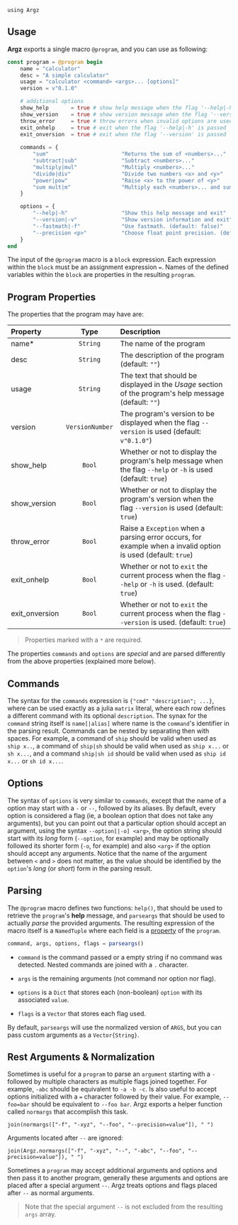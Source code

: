 ```@setup normargs
using Argz
```

## Usage

**Argz** exports a single macro `@program`, and you can use
as following:

```julia
const program = @program begin
    name = "calculator"
    desc = "A simple calculator"
    usage = "calculator <command> <args>... [options]"
    version = v"0.1.0"

    # additional options
    show_help       = true # show help message when the flag '--help|-h' is passed
    show_version    = true # show version message when the flag '--version' is passed
    throw_error     = true # throw errors when invalid options are used
    exit_onhelp     = true # exit when the flag '--help|-h' is passed
    exit_onversion  = true # exit when the flag '--version' is passed
    
    commands = {
        "sum"                       "Returns the sum of <numbers>..."
        "subtract|sub"              "Subtract <numbers>..."
        "multiply|mul"              "Multiply <numbers>..."
        "divide|div"                "Divide two numbers <x> and <y>"
        "power|pow"                 "Raise <x> to the power of <y>"
        "sum mult|m"                "Multiply each <numbers>... and sum the result"
    }

    options = {
        "--help|-h"                 "Show this help message and exit"
        "--version|-v"              "Show version information and exit"
        "--fastmath|-f"             "Use fastmath. (default: false)"
        "--precision <p>"           "Choose float point precision. (default: Float32)"
    }
end
```

The input of the `@program` macro is a `block` expression. 
Each expression within the `block` must be an assignment 
expression `=`. Names of the defined variables within the
`block` are properties in the resulting `program`.

## Program Properties

The properties that the program may have are:

| Property         | Type            | Description                                                                                                     |
|:-----------------|:---------------:|:----------------------------------------------------------------------------------------------------------------|
| name*            | `String`        | The name of the program                                                                                         |
| desc             | `String`        | The description of the program (default: `""`)                                                                  |
| usage            | `String`        | The text that should be displayed in the *Usage* section of the program's help message (default: `""`)          |
| version          | `VersionNumber` | The program's version to be displayed when the flag `--version` is used (default: `v"0.1.0"`)                   |
| show_help        | `Bool`          | Whether or not to display the program's help message when the flag `--help` or `-h` is used (default: `true`)   |
| show_version     | `Bool`          | Whether or not to display the program's version when the flag `--version` is used (default: `true`)             |
| throw_error      | `Bool`          | Raise a `Exception` when a parsing error occurs, for example when a invalid option is used (default: `true`)    |
| exit_onhelp      | `Bool`          | Whether or not to `exit` the current process when the flag `--help` or `-h` is used. (default: `true`)          |
| exit_onversion   | `Bool`          | Whether or not to `exit` the current process when the flag `--version` is used. (default: `true`)               |

> Properties marked with a `*` are required.

The properties `commands` and `options` are *special* and are parsed
differently from the above properties (explained more below).

## Commands

The syntax for the `commands` expression is `{"cmd" "description"; ...}`, 
where can be used exactly as a julia `matrix` literal, where each row 
defines a different command with its optional `description`. The synax 
for the `command` string itself is `name[|alias]` where name  is the 
`command`'s identifier in the parsing result. Commands can be nested 
by separating then with spaces. For example, a  command of `ship` should 
be valid when used as `ship x..`, a command of `ship|sh` should be valid 
when used as `ship x...` or `sh x...`, and a command `ship|sh id` should 
be valid when used as `ship id x...` or `sh id x...`.

## Options

The syntax of `options` is very similar to `commands`, except that
the name of a option may start with a `-` or `--`, followed by its
aliases. By default, every option is considered a flag (ie, a boolean
option that does not take any arguments), but you can point out that
a particular option should accept an argument, using the syntax
`--option[|-o] <arg>`, the option string should start with its
*long* form (`--option`, for example) and may be optionally followed 
its shorter form (`-o`, for example) and also `<arg>` if the option
should accept any arguments. Notice that the name of the argument
between `<` and `>` does not matter, as the value should be identified
by the `option`'s *long* (or *short*) form in the parsing result.

## Parsing

The `@program` macro defines two functions: `help()`, that should be
used to retrieve the `program`'s **help** message, and `parseargs`
that should be used to actually *parse* the provided arguments. The
resulting expression of the macro itself is a `NamedTuple` where
each field is a [property](#Program-Properties) of the `program`.

```julia
command, args, options, flags = parseargs()
```

- `command` is the command passed or a empty string if no command was detected. Nested commands are joined with a `.` character.

- `args` is the remaining arguments (not command nor option nor flag).

- `options` is a `Dict` that stores each (non-boolean) `option` with its associated `value`.

- `flags` is a `Vector` that stores each flag used.

By default, `parseargs` will use the normalized version of `ARGS`, but
you can pass custom arguments as a `Vector{String}`.

## Rest Arguments & Normalization

Sometimes is useful for a `program` to parse an `argument` starting
with a `-` followed by multiple characters as multiple flags joined
together. For example, `-abc` should be equivalent to `-a -b -c`.
Is also useful to accept options initialized with a `=` character
followed by their value. For example, `--foo=bar` should be equivalent
to `--foo bar`. Argz exports a helper function called `normargs` that
accomplish this task.

```@repl normargs
join(normargs(["-f", "-xyz", "--foo", "--precision=value"]), " ")
```

Arguments located after `--` are ignored:

```@repl normargs
join(Argz.normargs(["-f", "-xyz", "--", "-abc", "--foo", "--precision=value"]), " ")
```

Sometimes a `program` may accept additional arguments and options
and then pass it to another program, generally these arguments and 
options are placed after a special argument `--`. Argz treats
options and flags placed after `--` as normal arguments.

> Note that the special argument `--` is not excluded 
> from the resulting `args` array.